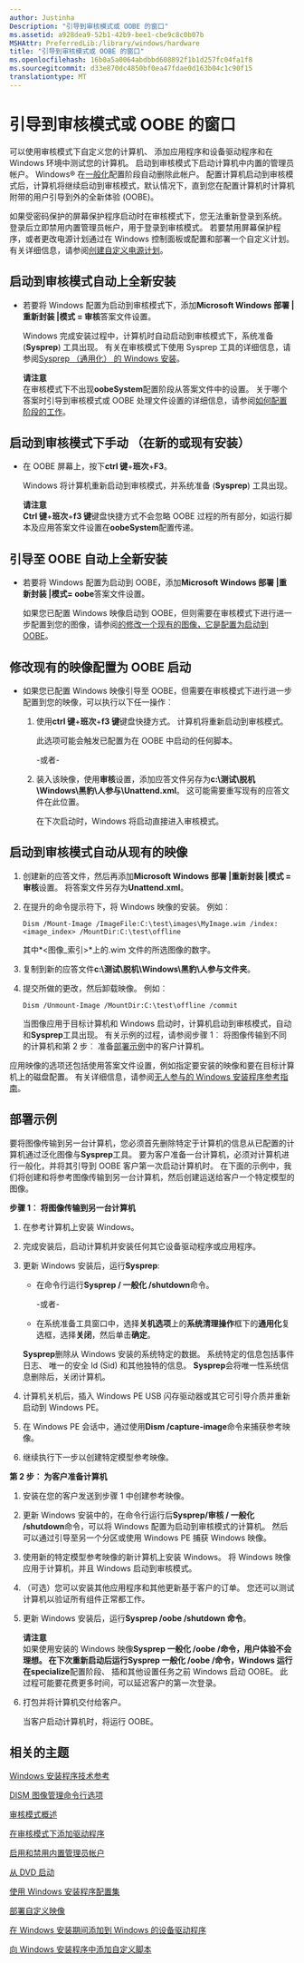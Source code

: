 ```yaml
---
author: Justinha
Description: "引导到审核模式或 OOBE 的窗口"
ms.assetid: a928dea9-52b1-42b9-bee1-cbe9c8c0b07b
MSHAttr: PreferredLib:/library/windows/hardware
title: "引导到审核模式或 OOBE 的窗口"
ms.openlocfilehash: 16b0a5a0064abdbbd608892f1b1d257fc04fa1f8
ms.sourcegitcommit: d33e870dc4850bf0ea47fdae0d163b04c1c90f15
translationtype: MT
---
```

# <a name="boot-windows-to-audit-mode-or-oobe"></a>引导到审核模式或 OOBE 的窗口


可以使用审核模式下自定义您的计算机、 添加应用程序和设备驱动程序和在 Windows 环境中测试您的计算机。 启动到审核模式下启动计算机中内置的管理员帐户。 Windows® 在[一般化](generalize.md)配置阶段自动删除此帐户。 配置计算机启动到审核模式后，计算机将继续启动到审核模式，默认情况下，直到您在配置计算机时计算机附带的用户引导到外的全新体验 (OOBE)。

如果受密码保护的屏幕保护程序启动时在审核模式下，您无法重新登录到系统。 登录后立即禁用内置管理员帐户，用于登录到审核模式。 若要禁用屏幕保护程序，或者更改电源计划通过在 Windows 控制面板或配置和部署一个自定义计划。 有关详细信息，请参阅[创建自定义电源计划](create-a-custom-power-plan-technicalreference.md)。


## <a name="span-idbkmk1spanspan-idbkmk1spanboot-to-audit-mode-automatically-on-a-new-installation"></a><span id="bkmk_1"></span><span id="BKMK_1"></span>启动到审核模式自动上全新安装


-   若要将 Windows 配置为启动到审核模式下，添加**Microsoft Windows 部署 |重新封装 |模式 = 审核**答案文件设置。

    Windows 完成安装过程中，计算机时自动启动到审核模式下，系统准备 (**Sysprep**) 工具出现。 有关在审核模式下使用 Sysprep 工具的详细信息，请参阅[Sysprep （通用化） 的 Windows 安装](sysprep--generalize--a-windows-installation.md)。

    **请注意**  
    在审核模式下不出现**oobeSystem**配置阶段从答案文件中的设置。 关于哪个答案时引导到审核模式或 OOBE 处理文件设置的详细信息，请参阅[如何配置阶段的工作](how-configuration-passes-work.md)。

     

## <a name="span-idbkmk2spanspan-idbkmk2spanboot-to-audit-mode-manually-on-a-new-or-existing-installation"></a><span id="bkmk_2"></span><span id="BKMK_2"></span>启动到审核模式下手动 （在新的或现有安装）


-   在 OOBE 屏幕上，按下**ctrl 键**+**班次**+**F3**。

    Windows 将计算机重新启动到审核模式，并系统准备 (**Sysprep**) 工具出现。

    **请注意**  
    **Ctrl 键**+**班次**+**f3 键**键盘快捷方式不会忽略 OOBE 过程的所有部分，如运行脚本及应用答案文件设置在**oobeSystem**配置传递。

     

## <a name="span-idbkmk3spanspan-idbkmk3spanboot-to-oobe-automatically-on-a-new-installation"></a><span id="bkmk_3"></span><span id="BKMK_3"></span>引导至 OOBE 自动上全新安装


-   若要将 Windows 配置为启动到 OOBE，添加**Microsoft Windows 部署 |重新封装 |****模式****= oobe**答案文件设置。

    如果您已配置 Windows 映像启动到 OOBE，但则需要在审核模式下进行进一步配置到您的图像，请参阅[的修改一个现有的图像，它是配置为启动到 OOBE](#bkmk-4)。

## <a name="span-idbkmk4spanspan-idbkmk4spanmodify-an-existing-image-that-is-configured-to-boot-to-oobe"></a><span id="bkmk_4"></span><span id="BKMK_4"></span>修改现有的映像配置为 OOBE 启动


-   如果您已配置 Windows 映像引导至 OOBE，但需要在审核模式下进行进一步配置到您的映像，可以执行以下任一操作︰

    1.  使用**ctrl 键**+**班次**+**f3 键**键盘快捷方式。 计算机将重新启动到审核模式。

        此选项可能会触发已配置为在 OOBE 中启动的任何脚本。

        -或者-

    2.  装入该映像，使用**审核**设置，添加应答文件另存为**c:\\测试\\脱机\\Windows\\黑豹\\人参与\\Unattend.xml**。 这可能需要重写现有的应答文件在此位置。

        在下次启动时，Windows 将启动直接进入审核模式。

## <a name="span-idbkmk5spanspan-idbkmk5spanboot-to-audit-mode-automatically-from-an-existing-image"></a><span id="bkmk_5"></span><span id="BKMK_5"></span>启动到审核模式自动从现有的映像


1.  创建新的应答文件，然后再添加**Microsoft Windows 部署 |重新封装 |模式 = 审核**设置。 将答案文件另存为**Unattend.xml**。

2.  在提升的命令提示符下，将 Windows 映像的安装。 例如︰

    ``` syntax
    Dism /Mount-Image /ImageFile:C:\test\images\MyImage.wim /index:<image_index> /MountDir:C:\test\offline
    ```

    其中*&lt;图像\_索引&gt;*上的.wim 文件的所选图像的数字。

3.  复制到新的应答文件**c:\\测试\\脱机\\Windows\\黑豹\\人参与文件夹**。

4.  提交所做的更改，然后卸载映像。 例如︰

    ``` syntax
    Dism /Unmount-Image /MountDir:C:\test\offline /commit
    ```

    当图像应用于目标计算机和 Windows 启动时，计算机启动到审核模式，自动和**Sysprep**工具出现。 有关示例的过程，请参阅步骤 1︰ 将图像传输到不同的计算机和第 2 步︰ 准备[部署示例](#bkmk-6)中的客户计算机。

应用映像的选项还包括使用答案文件设置，例如指定要安装的映像和要在目标计算机上的磁盘配置。 有关详细信息，请参阅[无人参与的 Windows 安装程序参考指南](http://go.microsoft.com/fwlink/?linkid=206281)。

## <a name="span-idbkmk6spanspan-idbkmk6spandeployment-examples"></a><span id="bkmk_6"></span><span id="BKMK_6"></span>部署示例


要将图像传输到另一台计算机，您必须首先删除特定于计算机的信息从已配置的计算机通过泛化图像与**Sysprep**工具。 要为客户准备一台计算机，必须对计算机进行一般化，并将其引导到 OOBE 客户第一次启动计算机时。 在下面的示例中，我们将创建和将参考图像传输到另一台计算机，然后创建运送给客户一个特定模型的图像。

**步骤 1︰ 将图像传输到另一台计算机**

1.  在参考计算机上安装 Windows。

2.  完成安装后，启动计算机并安装任何其它设备驱动程序或应用程序。

3.  更新 Windows 安装后，运行**Sysprep**:

    -   在命令行运行**Sysprep / 一般化 /shutdown**命令。

        -或者-

    -   在系统准备工具窗口中，选择**关机选项**上的**系统清理操作**框下的**通用化**复选框，选择**关闭**，然后单击**确定**。

    **Sysprep**删除从 Windows 安装的系统特定的数据。 系统特定的信息包括事件日志、 唯一的安全 Id (Sid) 和其他独特的信息。 **Sysprep**会将唯一性系统信息删除后，关闭计算机。

4.  计算机关机后，插入 Windows PE USB 闪存驱动器或其它可引导介质并重新启动到 Windows PE。

5.  在 Windows PE 会话中，通过使用**Dism /capture-image**命令来捕获参考映像。

6.  继续执行下一步以创建特定模型参考映像。

**第 2 步︰ 为客户准备计算机**

1.  安装在您的客户发送到步骤 1 中创建参考映像。

2.  更新 Windows 安装中的，在命令行运行后**Sysprep/审核 / 一般化 /shutdown**命令，可以将 Windows 配置为启动到审核模式的计算机。 然后可以通过引导至另一个分区或使用 Windows PE 捕获 Windows 映像。

3.  使用新的特定模型参考映像的新计算机上安装 Windows。 将 Windows 映像应用于计算机，并且 Windows 启动到审核模式。

4.  （可选）您可以安装其他应用程序和其他更新基于客户的订单。 您还可以测试计算机以验证所有组件正常都工作。

5.  更新 Windows 安装后，运行**Sysprep /oobe /shutdown 命令**。

    **请注意**  
    如果使用安装的 Windows 映像**Sysprep 一般化 /oobe /**命令，用户体验不会理想。 在下次重新启动后运行**Sysprep 一般化 /oobe /**命令，Windows 运行在**specialize**配置阶段、 插和其他设置任务之前 Windows 启动 OOBE。 此过程可能要花费更多时间，可以延迟客户的第一次登录。

     

6.  打包并将计算机交付给客户。

    当客户启动计算机时，将运行 OOBE。

## <a name="span-idrelatedtopicsspanrelated-topics"></a><span id="related_topics"></span>相关的主题


[Windows 安装程序技术参考](windows-setup-technical-reference.md)

[DISM 图像管理命令行选项](dism-image-management-command-line-options-s14.md)

[审核模式概述](audit-mode-overview.md)

[在审核模式下添加驱动程序](add-a-driver-online-in-audit-mode.md)

[启用和禁用内置管理员帐户](enable-and-disable-the-built-in-administrator-account.md)

[从 DVD 启动](boot-from-a-dvd.md)

[使用 Windows 安装程序配置集](use-a-configuration-set-with-windows-setup.md)

[部署自定义映像](deploy-a-custom-image.md)

[在 Windows 安装期间添加到 Windows 的设备驱动程序](add-device-drivers-to-windows-during-windows-setup.md)

[向 Windows 安装程序中添加自定义脚本](add-a-custom-script-to-windows-setup.md)

 

 






